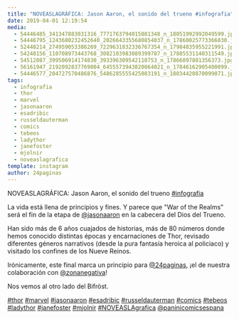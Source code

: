 ```yaml
---
title: "NOVEASLAGRÁFICA: Jason Aaron, el sonido del trueno #infografia"
date: 2019-04-01 12:19:54
media: 
  - 54446485_341347883031316_7771763794015081348_n_18051992992049599.jpg
  - 54446795_1243680232452640_2026643355680854037_n_17860025773366830.jpg
  - 52448214_274959053386269_7229631832336767354_n_17984835955221991.jpg
  - 54248156_110708973443768_3082103983089399787_n_17885531140311549.jpg
  - 54512087_399506914174830_393396309542110753_n_17866097881356373.jpg
  - 56161947_2192092837769004_6455573943820864021_n_17846162905400099.jpg
  - 54446577_204727570486876_5486285555425083191_n_18034420870099071.jpg
tags: 
  - infografia
  - thor
  - marvel
  - jasonaaron
  - esadribic
  - russeldauterman
  - comics
  - tebeos
  - ladythor
  - janefoster
  - mjolnir
  - noveaslagrafica
template: instagram
author: 24paginas
---
```


NOVEASLAGRÁFICA: Jason Aaron, el sonido del trueno [#infografia](/tags/infografia)

La vida está llena de principios y fines. Y parece que "War of the Realms" será el fin de la etapa de [@jasonaaron](https://instagram.com/jasonaaron) en la cabecera del Dios del Trueno.

Han sido más de 6 años cuajados de historias, más de 80 números donde hemos conocido distintas épocas y encarnaciones de Thor, revisado diferentes géneros narrativos (desde la pura fantasía heroica al policiaco) y visitado los confines de los Nueve Reinos.

Irónicamente, este final marca un principio para [@24paginas](https://instagram.com/24paginas), ¡el de nuestra colaboración con [@zonanegativa](https://instagram.com/zonanegativa)!

Nos vemos al otro lado del Bifröst.

[#thor](/tags/thor) [#marvel](/tags/marvel) [#jasonaaron](/tags/jasonaaron) [#esadribic](/tags/esadribic) [#russeldauterman](/tags/russeldauterman) [#comics](/tags/comics) [#tebeos](/tags/tebeos) [#ladythor](/tags/ladythor) [#janefoster](/tags/janefoster) [#mjolnir](/tags/mjolnir) [#NOVEASLAgrafica](/tags/noveaslagrafica) [@paninicomicsespana](https://instagram.com/paninicomicsespana)
